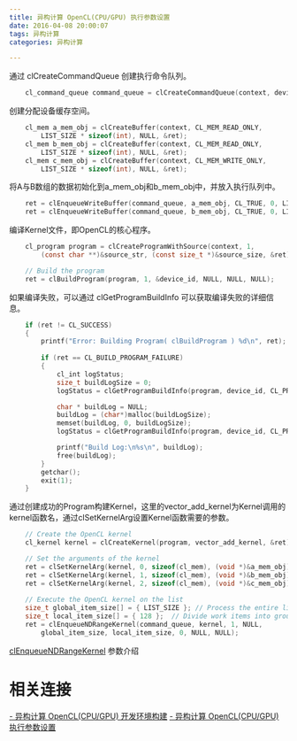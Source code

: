 ```yaml
---
title: 异构计算 OpenCL(CPU/GPU) 执行参数设置
date: 2016-04-08 20:00:07
tags: 异构计算
categories: 异构计算

---
```

通过 clCreateCommandQueue 创建执行命令队列。
```C
	cl_command_queue command_queue = clCreateCommandQueue(context, device_id, 0, &ret);
```
	
创建分配设备缓存空间。
```C
	cl_mem a_mem_obj = clCreateBuffer(context, CL_MEM_READ_ONLY,
		LIST_SIZE * sizeof(int), NULL, &ret);
	cl_mem b_mem_obj = clCreateBuffer(context, CL_MEM_READ_ONLY,
		LIST_SIZE * sizeof(int), NULL, &ret);
	cl_mem c_mem_obj = clCreateBuffer(context, CL_MEM_WRITE_ONLY,
		LIST_SIZE * sizeof(int), NULL, &ret);
```	
将A与B数组的数据初始化到a_mem_obj和b_mem_obj中，并放入执行队列中。
```C
	ret = clEnqueueWriteBuffer(command_queue, a_mem_obj, CL_TRUE, 0, LIST_SIZE * sizeof(int), A, 0, NULL, NULL);
	ret = clEnqueueWriteBuffer(command_queue, b_mem_obj, CL_TRUE, 0, LIST_SIZE * sizeof(int), B, 0, NULL, NULL);
```
编译Kernel文件，即OpenCL的核心程序。
```C
	cl_program program = clCreateProgramWithSource(context, 1,
		(const char **)&source_str, (const size_t *)&source_size, &ret);

	// Build the program
	ret = clBuildProgram(program, 1, &device_id, NULL, NULL, NULL);
```
如果编译失败，可以通过 clGetProgramBuildInfo 可以获取编译失败的详细信息。
```C
	if (ret != CL_SUCCESS) 
	{
		printf("Error: Building Program( clBuildProgram ) %d\n", ret);
		
		if (ret == CL_BUILD_PROGRAM_FAILURE) 
		{
			cl_int logStatus;
			size_t buildLogSize = 0;
			logStatus = clGetProgramBuildInfo(program, device_id, CL_PROGRAM_BUILD_LOG, 0, NULL, &buildLogSize);

			char * buildLog = NULL;
			buildLog = (char*)malloc(buildLogSize);
			memset(buildLog, 0, buildLogSize);
			logStatus = clGetProgramBuildInfo(program, device_id, CL_PROGRAM_BUILD_LOG, buildLogSize, buildLog, NULL);

			printf("Build Log:\n%s\n", buildLog);
			free(buildLog);
		}
		getchar(); 
		exit(1);
	}
```
通过创建成功的Program构建Kernel，这里的vector_add_kernel为Kernel调用的kernel函数名，通过clSetKernelArg设置Kernel函数需要的参数。
```C
	// Create the OpenCL kernel
	cl_kernel kernel = clCreateKernel(program, vector_add_kernel, &ret);

	// Set the arguments of the kernel
	ret = clSetKernelArg(kernel, 0, sizeof(cl_mem), (void *)&a_mem_obj);
	ret = clSetKernelArg(kernel, 1, sizeof(cl_mem), (void *)&b_mem_obj);
	ret = clSetKernelArg(kernel, 2, sizeof(cl_mem), (void *)&c_mem_obj);
	
	// Execute the OpenCL kernel on the list
	size_t global_item_size[] = { LIST_SIZE }; // Process the entire lists  
	size_t local_item_size[] = { 128 };  // Divide work items into groups of 64
	ret = clEnqueueNDRangeKernel(command_queue, kernel, 1, NULL,
		global_item_size, local_item_size, 0, NULL, NULL);

```
[clEnqueueNDRangeKernel](https://www.khronos.org/registry/cl/sdk/1.0/docs/man/xhtml/clEnqueueNDRangeKernel.html) 参数介绍

# 相关连接
[- 异构计算 OpenCL(CPU/GPU) 开发环境构建](http://blog.h2nachuang.cn/2016/03/31/opencl-environment-build/)
[- 异构计算 OpenCL(CPU/GPU) 执行参数设置](http://blog.h2nachuang.cn/2016/04/08/opencl-program-parameter-setting/)
